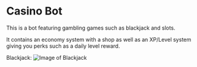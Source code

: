 # Casino Bot

This is a bot featuring gambling games such as blackjack and slots. 

It contains an economy system with a shop as well as an XP/Level system giving you perks such as a daily level reward.

Blackjack:
![Image of Blackjack](https://i.imgur.com/IyPwBuS.png)
